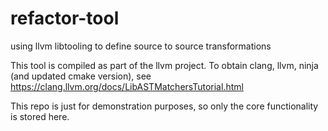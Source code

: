 # refactor-tool
using llvm libtooling to define source to source transformations

This tool is compiled as part of the llvm project. To obtain clang, llvm, ninja (and updated cmake version), see
https://clang.llvm.org/docs/LibASTMatchersTutorial.html

This repo is just for demonstration purposes, so only the core functionality is stored here.
